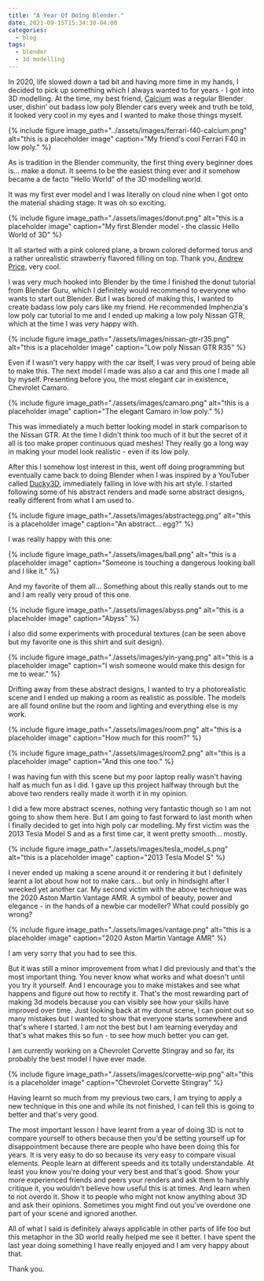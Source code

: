 ```yaml
---
title: "A Year Of Doing Blender."
date: 2021-09-15T15:34:30-04:00
categories: 
  - blog
tags:
  - blender
  - 3d modelling
---
```


In 2020, life slowed down a tad bit and having more time in my hands, I decided to pick up something which I always wanted to for years - I got into 3D modelling. At the time, my best friend, [Calcium](https://www.youtube.com/c/TheBlueChalk) was a regular Blender user, dishin' out badass low poly Blender cars every week and truth be told, it looked very cool in my eyes and I wanted to make those things myself.

{% include figure image_path="../assets/images/ferrari-f40-calcium.png" alt="this is a placeholder image" caption="My friend's cool Ferrari F40 in low poly." %}

As is tradition in the Blender community, the first thing every beginner does is... make a donut. It seems to be the easiest thing ever and it somehow became a de facto "Hello World" of the 3D modelling world.

It was my first ever model and I was literally on cloud nine when I got onto the material shading stage. It was oh so exciting.

{% include figure image_path="./assets/images/donut.png" alt="this is a placeholder image" caption="My first Blender model - the classic Hello World of 3D" %}

It all started with a pink colored plane, a brown colored deformed torus and a rather unrealistic strawberry flavored filling on top. Thank you, [Andrew Price](https://www.blenderguru.com/), very cool.

I was very much hooked into Blender by the time I finished the donut tutorial from Blender Guru, which I definitely would recommend to everyone who wants to start out Blender. But I was bored of making this, I wanted to create badass low poly cars like my friend. He recommended Imphenzia's low poly car tutorial to me and I ended up making a low poly Nissan GTR, which at the time I was very happy with.

{% include figure image_path="./assets/images/nissan-gtr-r35.png" alt="this is a placeholder image" caption="Low poly Nissan GTR R35" %}

Even if I wasn't very happy with the car itself, I was very proud of being able to make this. The next model I made was also a car and this one I made all by myself. Presenting before you, the most elegant car in existence, Chevrolet Camaro. 

{% include figure image_path="./assets/images/camaro.png" alt="this is a placeholder image" caption="The elegant Camaro in low poly." %}

This was immediately a much better looking model in stark comparison to the Nissan GTR. At the time I didn't think too much of it but the secret of it all is too make proper continuous quad meshes! They really go a long way in making your model look realistic - even if its low poly. 

After this I somehow lost interest in this, went off doing programming but eventually came back to doing Blender when I was inspired by a YouTuber called [Ducky3D](https://www.youtube.com/channel/UCuNhGhbemBkdflZ1FGJ0lUQ), immediately falling in love with his art style. I started following some of his abstract renders and made some abstract designs, really different from what I am used to.

{% include figure image_path="./assets/images/abstractegg.png" alt="this is a placeholder image" caption="An abstract... egg?" %}

I was really happy with this one:

{% include figure image_path="./assets/images/ball.png" alt="this is a placeholder image" caption="Someone is touching a dangerous looking ball and I like it." %}

And my favorite of them all... Something about this really stands out to me and I am really very proud of this one.

{% include figure image_path="./assets/images/abyss.png" alt="this is a placeholder image" caption="Abyss" %}

I also did some experiments with procedural textures (can be seen above but my favorite one is this shirt and suit design).

{% include figure image_path="./assets/images/yin-yang.png" alt="this is a placeholder image" caption="I wish someone would make this design for me to wear." %}

Drifting away from these abstract designs, I wanted to try a photorealistic scene and I ended up making a room as realistic as possible. The models are all found online but the room and lighting and everything else is my work.

{% include figure image_path="./assets/images/room.png" alt="this is a placeholder image" caption="How much for this room?" %}

{% include figure image_path="./assets/images/room2.png" alt="this is a placeholder image" caption="And this one too." %}

I was having fun with this scene but my poor laptop really wasn't having half as much fun as I did. I gave up this project halfway through but the above two renders really made it worth it in my opinion.

I did a few more abstract scenes, nothing very fantastic though so I am not going to show them here. But I am going to fast forward to last month when I finally decided to get into high poly car modelling. My first victim was the 2013 Tesla Model S and as a first time car, it went pretty smooth... mostly.

{% include figure image_path="./assets/images/tesla_model_s.png" alt="this is a placeholder image" caption="2013 Tesla Model S" %}

I never ended up making a scene around it or rendering it but I definitely learnt a lot about how not to make cars... but only in hindsight after I wrecked yet another car. My second victim with the above technique was the 2020 Aston Martin Vantage AMR. A symbol of beauty, power and elegance - in the hands of a newbie car modeller? What could possibly go wrong?

{% include figure image_path="./assets/images/vantage.png" alt="this is a placeholder image" caption="2020 Aston Martin Vantage AMR" %}

I am very sorry that you had to see this.

But it was still a minor improvement from what I did previously and that's the most important thing. You never know what works and what doesn't until you try it yourself. And I encourage you to make mistakes and see what happens and figure out how to rectify it. That's the most rewarding part of making 3d models because you can visibly see how your skills have improved over time. Just looking back at my donut scene, I can point out so many mistakes but I wanted to show that everyone starts somewhere and that's where I started. I am not the best but I am learning everyday and that's what makes this so fun - to see how much better you can get. 

I am currently working on a Chevrolet Corvette Stingray and so far, its probably the best model I have ever made.

{% include figure image_path="./assets/images/corvette-wip.png" alt="this is a placeholder image" caption="Chevrolet Corvette Stingray" %}

Having learnt so much from my previous two cars, I am trying to apply a new technique in this one and while its not finished, I can tell this is going to better and that's very good.

The most important lesson I have learnt from a year of doing 3D is not to compare yourself to others because then you'd be setting yourself up for disappointment because there are people who have been doing this for years. It is very easy to do so because its very easy to compare visual elements. People learn at different speeds and its totally understandable. At least you know you're doing your very best and that's good. Show your more experienced friends and peers your renders and ask them to harshly critique it, you wouldn't believe how useful this is at times. And learn when to not overdo it. Show it to people who might not know anything about 3D and ask their opinions. Sometimes you might find out you've overdone one part of your scene and ignored another. 

All of what I said is definitely always applicable in other parts of life too but this metaphor in the 3D world really helped me see it better. I have spent the last year doing something I have really enjoyed and I am very happy about that.

Thank you.